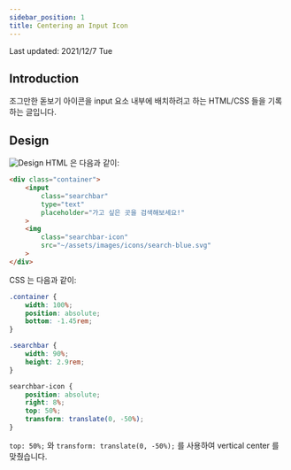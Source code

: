 ```yaml
---
sidebar_position: 1
title: Centering an Input Icon
---
```


Last updated: 2021/12/7 Tue

## Introduction

조그만한 돋보기 아이콘을 input 요소 내부에 배치하려고 하는 HTML/CSS 들을 기록하는 글입니다.

## Design
![Design](/img/css/icon_in_input.png)
HTML 은 다음과 같이:
```html
<div class="container">
    <input
        class="searchbar"
        type="text"
        placeholder="가고 싶은 곳을 검색해보세요!"
    >
    <img
        class="searchbar-icon"
        src="~/assets/images/icons/search-blue.svg"
    >
</div>
```

CSS 는 다음과 같이:
```css
.container {
    width: 100%;
    position: absolute;
    bottom: -1.45rem;
}

.searchbar {
    width: 90%;
    height: 2.9rem;
}

searchbar-icon {
    position: absolute;
    right: 8%;
    top: 50%;
    transform: translate(0, -50%);
}
```
`top: 50%;` 와 `transform: translate(0, -50%);` 를 사용하여 vertical center 를 맞췄습니다.